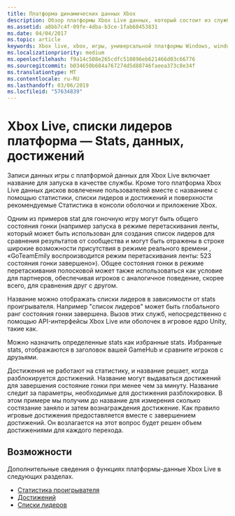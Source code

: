 ```yaml
---
title: Платформа динамических данных Xbox
description: Обзор платформы Xbox Live данных, который состоит из служб для управления достижений, Статистика проигрывателя и списки лидеров.
ms.assetid: a8bb7c4f-09fe-4dba-b3ce-1fab60453831
ms.date: 04/04/2017
ms.topic: article
keywords: Xbox live, xbox, игры, универсальной платформы Windows, windows 10, xbox, один, статистики, достижения, списки лидеров, платформа данных
ms.localizationpriority: medium
ms.openlocfilehash: f9a14c508e265cdfc510896eb621466d03c66776
ms.sourcegitcommit: b034650b684a767274d5d88746faeea373c8e34f
ms.translationtype: MT
ms.contentlocale: ru-RU
ms.lasthandoff: 03/06/2019
ms.locfileid: "57634839"
---
```

# <a name="xbox-live-data-platform---stats-leaderboards-achievements"></a>Xbox Live, списки лидеров платформа — Stats, данных, достижений

Записи данных игры с платформой данных для Xbox Live включает название для запуска в качестве службы. Кроме того платформа Xbox Live данных дисков вовлечение пользователей вместе с названием с помощью статистики, списки лидеров и достижений и поверхности рекомендуемые Статистика в консоли оболочки и приложение Xbox.

Одним из примеров stat для гоночную игру могут быть общего состояния гонки (например запуска в режиме перетаскивания ленты, который может быть использован для создания список лидеров для сравнения результатов от сообщества и могут быть отражены в строке широкие возможности присутствия в режиме реального времени , «GoTeamEmily воспроизводится режим перетаскивания ленты: 523 состояния гонки завершено»). Общее состояния гонки в режиме перетаскивания полосковой может также использоваться как условие для партнеров, обеспечивая игроков с аналогичное поведение, скорее всего, для сравнения друг с другом.

Название можно отображать списки лидеров в зависимости от stats проигрывателя. Например "список лидеров" может быть глобального ранг состояния гонки завершена. Вызов этих служб, непосредственно с помощью API-интерфейсы Xbox Live или оболочек в игровое ядро Unity, такие как.

Можно назначить определенные stats как избранные stats. Избранные stats, отображаются в заголовок вашей GameHub и сравните игроков с друзьями.

Достижения не работают на статистику, и название решает, когда разблокируется достижений. Название могут выдаваться достижений для завершения состояние гонки при менее чем за минуту. Название следит за параметры, необходимые для достижения разблокировки. В этом примере мы получим до название для измерения сколько состязание заняло и затем вознаграждения достижение. Как правило игровые достижения предоставляется вместе с завершением достижений. Он возлагается на этот вопрос будет решен объем достижениями для каждого перехода.

## <a name="features"></a>Возможности ##
Дополнительные сведения о функциях платформы-данные Xbox Live в следующих разделах.

* [Статистика проигрывателя](../leaderboards-and-stats-2017/player-stats.md)
* [Достижений](../achievements-2017/achievements.md)
* [Списки лидеров](../leaderboards-and-stats-2017/leaderboards.md)
